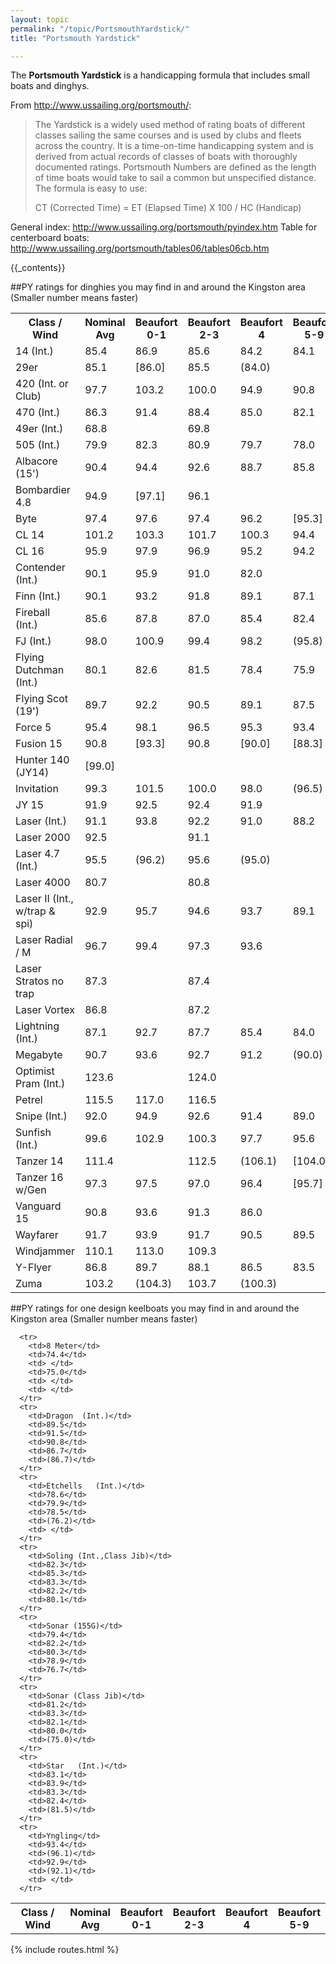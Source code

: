 ```yaml
---
layout: topic
permalink: "/topic/PortsmouthYardstick/"
title: "Portsmouth Yardstick"

---
```


The **Portsmouth Yardstick** is a handicapping formula that includes small boats and dinghys.

From http://www.ussailing.org/portsmouth/:
<blockquote>
The Yardstick is a widely used method of rating boats of different classes sailing the same courses and is used by clubs and fleets across the country. It is a time-on-time handicapping system and is derived from actual records of classes of boats with thoroughly documented ratings. Portsmouth Numbers are defined as the length of time boats would take to sail a common but unspecified distance. The formula is easy to use:
<p>
                         CT (Corrected Time) = ET (Elapsed Time) X 100 / HC (Handicap)
</blockquote>

General index: http://www.ussailing.org/portsmouth/pyindex.htm
Table for centerboard boats: http://www.ussailing.org/portsmouth/tables06/tables06cb.htm

{{_contents}}

##PY ratings for dinghies you may find in and around the Kingston area
(Smaller number means faster)
<table class="bordertable">
  <tr>
    <th> Class / Wind </th>
    <th>Nominal<br>Avg</th>
    <th>Beaufort<br>0-1</th>
    <th>Beaufort<br>2-3</th>
    <th>Beaufort<br>4</th>
    <th>Beaufort<br>5-9</th>
  </tr>
  <tr>
    <td>14 (Int.)</td>
    <td>85.4</td>
    <td>86.9</td>
    <td>85.6</td>
    <td>84.2</td>
    <td>84.1</td>
  </tr>
  <tr>
    <td>29er</td>
    <td>85.1</td>
    <td>[86.0]</td>
    <td>85.5</td>
    <td>(84.0)</td>
    <td> </td>
  </tr>
  <tr>
    <td>420   (Int. or Club)</td>
    <td>97.7</td>
    <td>103.2</td>
    <td>100.0</td>
    <td>94.9</td>
    <td>90.8</td>
  </tr>
  <tr>
    <td>470   (Int.)</td>
    <td>86.3</td>
    <td>91.4</td>
    <td>88.4</td>
    <td>85.0</td>
    <td>82.1</td>
  </tr>
  <tr>
    <td>49er  (Int.)</td>
    <td>68.8</td>
    <td> </td>
    <td>69.8</td>
    <td> </td>
    <td> </td>
  </tr>
  <tr>
    <td>505 (Int.)</td>
    <td>79.9</td>
    <td>82.3</td>
    <td>80.9</td>
    <td>79.7</td>
    <td>78.0</td>
  </tr>
  <tr>
    <td>Albacore (15')</td>
    <td>90.4</td>
    <td>94.4</td>
    <td>92.6</td>
    <td>88.7</td>
    <td>85.8</td>
  </tr>
  <tr>
    <td>Bombardier 4.8</td>
    <td>94.9</td>
    <td>[97.1]</td>
    <td>96.1</td>
    <td> </td>
    <td> </td>
  </tr>
  <tr>
    <td>Byte</td>
    <td>97.4</td>
    <td>97.6</td>
    <td>97.4</td>
    <td>96.2</td>
    <td>[95.3]</td>
  </tr>
  <tr>
    <td>CL 14</td>
    <td>101.2</td>
    <td>103.3</td>
    <td>101.7</td>
    <td>100.3</td>
    <td>94.4</td>
  </tr>
  <tr>
    <td>CL 16</td>
    <td>95.9</td>
    <td>97.9</td>
    <td>96.9</td>
    <td>95.2</td>
    <td>94.2</td>
  </tr>
  <tr>
    <td>Contender  (Int.)</td>
    <td>90.1</td>
    <td>95.9</td>
    <td>91.0</td>
    <td>82.0</td>
    <td> </td>
  </tr>
  <tr>
    <td>Finn  (Int.)</td>
    <td>90.1</td>
    <td>93.2</td>
    <td>91.8</td>
    <td>89.1</td>
    <td>87.1</td>
  </tr>
  <tr>
    <td>Fireball  (Int.)</td>
    <td>85.6</td>
    <td>87.8</td>
    <td>87.0</td>
    <td>85.4</td>
    <td>82.4</td>
  </tr>
  <tr>
    <td>FJ  (Int.)</td>
    <td>98.0</td>
    <td>100.9</td>
    <td>99.4</td>
    <td>98.2</td>
    <td>(95.8)</td>
  </tr>
  <tr>
    <td>Flying Dutchman (Int.)</td>
    <td>80.1</td>
    <td>82.6</td>
    <td>81.5</td>
    <td>78.4</td>
    <td>75.9</td>
  </tr>
  <tr>
    <td>Flying Scot (19')</td>
    <td>89.7</td>
    <td>92.2</td>
    <td>90.5</td>
    <td>89.1</td>
    <td>87.5</td>
  </tr>
  <tr>
    <td>Force 5</td>
    <td>95.4</td>
    <td>98.1</td>
    <td>96.5</td>
    <td>95.3</td>
    <td>93.4</td>
  </tr>
  <tr>
    <td>Fusion 15</td>
    <td>90.8</td>
    <td>[93.3]</td>
    <td>90.8</td>
    <td>[90.0]</td>
    <td>[88.3]</td>
  </tr>
  <tr>
    <td>Hunter 140  (JY14)</td>
    <td>[99.0]</td>
    <td> </td>
    <td> </td>
    <td> </td>
    <td> </td>
  </tr>
  <tr>
    <td>Invitation</td>
    <td>99.3</td>
    <td>101.5</td>
    <td>100.0</td>
    <td>98.0</td>
    <td>(96.5)</td>
  </tr>
  <tr>
    <td>JY 15</td>
    <td>91.9</td>
    <td>92.5</td>
    <td>92.4</td>
    <td>91.9</td>
    <td> </td>
  </tr>
  <tr>
    <td>Laser   (Int.)</td>
    <td>91.1</td>
    <td>93.8</td>
    <td>92.2</td>
    <td>91.0</td>
    <td>88.2</td>
  </tr>
  <tr>
    <td>Laser 2000</td>
    <td>92.5</td>
    <td> </td>
    <td>91.1</td>
    <td> </td>
    <td> </td>
  </tr>
  <tr>
    <td>Laser 4.7 (Int.)</td>
    <td>95.5</td>
    <td>(96.2)</td>
    <td>95.6</td>
    <td>(95.0)</td>
    <td> </td>
  </tr>
  <tr>
    <td>Laser 4000</td>
    <td>80.7</td>
    <td> </td>
    <td>80.8</td>
    <td> </td>
    <td> </td>
  </tr>
  <tr>
    <td>Laser II (Int., w/trap & spi)</td>
    <td>92.9</td>
    <td>95.7</td>
    <td>94.6</td>
    <td>93.7</td>
    <td>89.1</td>
  </tr>
  <tr>
    <td>Laser Radial / M</td>
    <td>96.7</td>
    <td>99.4</td>
    <td>97.3</td>
    <td>93.6</td>
    <td> </td>
  </tr>
  <tr>
    <td>Laser Stratos no trap</td>
    <td>87.3</td>
    <td> </td>
    <td>87.4</td>
    <td> </td>
    <td> </td>
  </tr>
  <tr>
    <td>Laser Vortex</td>
    <td>86.8</td>
    <td> </td>
    <td>87.2</td>
    <td> </td>
    <td> </td>
  </tr>
  <tr>
    <td>Lightning (Int.)</td>
    <td>87.1</td>
    <td>92.7</td>
    <td>87.7</td>
    <td>85.4</td>
    <td>84.0</td>
  </tr>
  <tr>
    <td>Megabyte</td>
    <td>90.7</td>
    <td>93.6</td>
    <td>92.7</td>
    <td>91.2</td>
    <td>(90.0)</td>
  </tr>
  <tr>
    <td>Optimist Pram  (Int.)</td>
    <td>123.6</td>
    <td> </td>
    <td>124.0</td>
    <td> </td>
    <td> </td>
  </tr>
  <tr>
    <td>Petrel</td>
    <td>115.5</td>
    <td>117.0</td>
    <td>116.5</td>
    <td> </td>
    <td> </td>
  </tr>
  <tr>
    <td>Snipe  (Int.)</td>
    <td>92.0</td>
    <td>94.9</td>
    <td>92.6</td>
    <td>91.4</td>
    <td>89.0</td>
  </tr>
  <tr>
    <td>Sunfish (Int.)</td>
    <td>99.6</td>
    <td>102.9</td>
    <td>100.3</td>
    <td>97.7</td>
    <td>95.6</td>
  </tr>
  <tr>
    <td>Tanzer 14</td>
    <td>111.4</td>
    <td> </td>
    <td>112.5</td>
    <td>(106.1)</td>
    <td>[104.0]</td>
  </tr>
  <tr>
    <td>Tanzer 16 w/Gen</td>
    <td>97.3</td>
    <td>97.5</td>
    <td>97.0</td>
    <td>96.4</td>
    <td>[95.7]</td>
  </tr>
  <tr>
    <td>Vanguard 15</td>
    <td>90.8</td>
    <td>93.6</td>
    <td>91.3</td>
    <td>86.0</td>
    <td> </td>
  </tr>
  <tr>
    <td>Wayfarer</td>
    <td>91.7</td>
    <td>93.9</td>
    <td>91.7</td>
    <td>90.5</td>
    <td>89.5</td>
  </tr>
  <tr>
    <td>Windjammer</td>
    <td>110.1</td>
    <td>113.0</td>
    <td>109.3</td>
    <td> </td>
    <td> </td>
  </tr>
  <tr>
    <td>Y-Flyer</td>
    <td>86.8</td>
    <td>89.7</td>
    <td>88.1</td>
    <td>86.5</td>
    <td>83.5</td>
  </tr>
  <tr>
    <td>Zuma</td>
    <td>103.2</td>
    <td>(104.3)</td>
    <td>103.7</td>
    <td>(100.3)</td>
    <td> </td>
  </tr>
</table>

##PY ratings for one design keelboats you may find in and around the Kingston area
(Smaller number means faster)
<table class="bordertable">
  <tr>
    <th>  Class / Wind  </th>
    <th>Nominal<br>Avg</th>
    <th>Beaufort<br>0-1</th>
    <th>Beaufort<br>2-3</th>
    <th>Beaufort<br>4</th>
    <th>Beaufort<br>5-9</th>
  </tr>

      <tr>
        <td>8 Meter</td>
        <td>74.4</td>
        <td> </td>
        <td>75.0</td>
        <td> </td>
        <td> </td>
      </tr>
      <tr>
        <td>Dragon  (Int.)</td>
        <td>89.5</td>
        <td>91.5</td>
        <td>90.8</td>
        <td>86.7</td>
        <td>(86.7)</td>
      </tr>
      <tr>
        <td>Etchells   (Int.)</td>
        <td>78.6</td>
        <td>79.9</td>
        <td>78.5</td>
        <td>(76.2)</td>
        <td> </td>
      </tr>
      <tr>
        <td>Soling (Int.,Class Jib)</td>
        <td>82.3</td>
        <td>85.3</td>
        <td>83.3</td>
        <td>82.2</td>
        <td>80.1</td>
      </tr>
      <tr>
        <td>Sonar (155G)</td>
        <td>79.4</td>
        <td>82.2</td>
        <td>80.3</td>
        <td>78.9</td>
        <td>76.7</td>
      </tr>
      <tr>
        <td>Sonar (Class Jib)</td>
        <td>81.2</td>
        <td>83.3</td>
        <td>82.1</td>
        <td>80.0</td>
        <td>(75.0)</td>
      </tr>
      <tr>
        <td>Star   (Int.)</td>
        <td>83.1</td>
        <td>83.9</td>
        <td>83.3</td>
        <td>82.4</td>
        <td>(81.5)</td>
      </tr>
      <tr>
        <td>Yngling</td>
        <td>93.4</td>
        <td>(96.1)</td>
        <td>92.9</td>
        <td>(92.1)</td>
        <td> </td>
      </tr>
</table>

{% include routes.html %}

